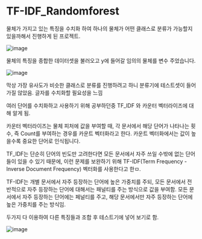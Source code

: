 # TF-IDF_Randomforest

물체가 가지고 있는 특징을 수치화 하여 하나의 물체가 어떤 클래스로 분류가 가능할지 있을까해서 진행하게 된 프로젝트.


![image](https://user-images.githubusercontent.com/62790857/212621932-88dfa586-b419-4717-961b-36b059616f17.png)


물체의 특징을 종합한 데이터셋을 불러오고 
y에 들어갈 임의의 물체를 변수 주었습니다.



![image](https://user-images.githubusercontent.com/62790857/212623407-90ca903b-8e38-47b5-90ea-663e35c9d1ec.png)



막상 가장 유사도가 비슷한 클래스로 분류를 진행하려고 하니 분류기에 테스트셋이 들어가질 않았음.
글자를 수치화할 필요성을 느낌

여러 단어를 수치화하고 사용하기 위해 공부하던중
TF_IDF 와 카운터 벡터라이즈에 대해 알게 됨.


카운터 벡터라이즈는 
물체 피처에 값을 부여할 때, 각 문서에서 해당 단어가 나타나는 횟수, 즉 Count를 부여하는 경우를 카운트 벡터화라고 한다. 카운트 벡터화에서는 값이 높을수록 중요한 단어로 인식됩니다.


TF_IDF는
단순히 단어의 빈도만 고려한다면 모든 문서에서 자주 쓰일 수밖에 없는 단어들이 있을 수 있기 때문에, 이런 문제를 보완하기 위해 TF-IDF(Term Frequency - Inverse Document Frequency) 벡터화를 사용한다고 한ㅁ.

TF-IDF는 개별 문서에서 자주 등장하는 단어에 높은 가중치를 주되, 모든 문서에서 전반적으로 자주 등장하는 단어에 대해서는 패널티를 주는 방식으로 값을 부여함. 모든 문서에서 자주 등장하는 단어에는 페널티를 주고, 해당 문서에서만 자주 등장하는 단어에 높은 가중치를 주는 방식임.

두가지 다 이용하여 다른 특징들과 조합 후 테스트기에 넣어 보기로 함.

![image](https://user-images.githubusercontent.com/62790857/212623597-a2f0c672-2edc-4be9-bb18-810eb9d1c587.png)








